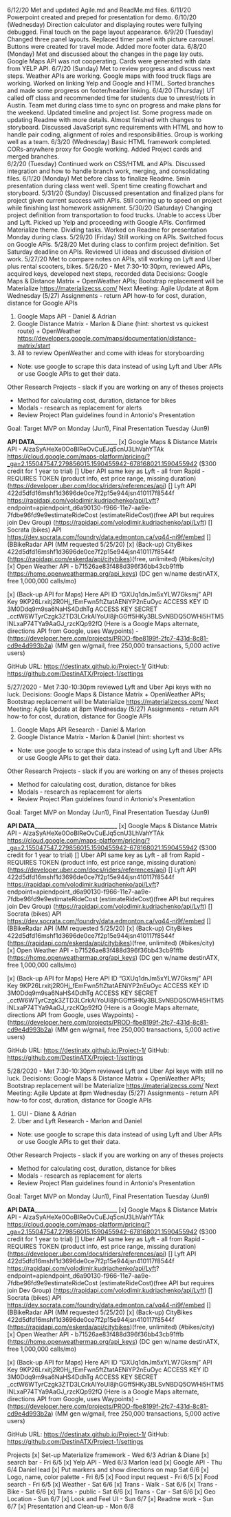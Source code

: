 6/12/20 Met and updated Agile.md and ReadMe.md files.
6/11/20 Powerpoint created and preped for presentation for demo.
6/10/20 (Wednesday) Direction calculator and displaying routes were fullying debugged. Final touch on the page layout appearance. 
6/9/20 (Tuesday) Changed three panel layouts. Replaced timer panel with picture carousel. Buttons were created for travel mode. Added more footer data.
6/8/20 (Monday) Met and discussed about the changes in the page lay outs. Google Maps API was not cooperating. Cards were generated with data from YELP API.
6/7/20 (Sunday)  Met to review progress and discuss next steps. Weather APIs are working. Google maps with food truck flags are working.  Worked on linking Yelp and Google and HTML.  Sorted branches and made some progress on footer/header linking. 
6/4/20 (Thursday)  UT called off class and recommended time for students due to unrest/riots in Austin.  Team met during class time to sync on progress and make plans for the weekend.  Updated timeline and project list.  Some progress made on updating Readme with more details.  Almost finished with changes to storyboard.  Discussed JavaScript sync requirements with HTML and how to handle pair coding, alignment of roles and responsibilities.  Group is working well as a team.
6/3/20 (Wednesday)  Basic HTML framework completed. CORs-anywhere proxy for Google working. Added Project cards and merged branches.  
6/2/20 (Tuesday)  Continued work on CSS/HTML and APIs. Discussed integration and how to handle branch work, merging, and consolidating files.
6/1/20 (Monday)  Met before class to finalize Readme.  5min presentation during class went well. Spent time creating flowchart and storyboard.
5/31/20 (Sunday) Discussed presentation and finalized plans for project given current success with APIs. Still coming up to speed on project while finishing last homework assignment.
5/30/20 (Saturday) Changing project definition from transportation to food trucks. Unable to access Uber and Lyft.  Picked up Yelp and proceeding with Google APIs. Confirmed Materialize theme. Dividing tasks.  Worked on Readme for presentation Monday during class.
5/29/20 (Friday) Still working on APIs. Switched focus on Google APIs. 
5/28/20 Met during class to confirm project definition. Set Saturday deadline on APIs. Reviewed UI ideas and discussed division of work.
5/27/20 Met to compare notes on APIs, still working on Lyft and Uber plus rental scooters, bikes.
5/26/20 - Met 7:30-10:30pm, reviewed APIs, acquired keys, developed next steps, recorded data
Decisions:  Google Maps & Distance Matrix + OpenWeather APIs; Bootstrap replacement will be Materialize https://materializecss.com/
Next Meeting: Agile Update at 8pm Wednesday (5/27)
Assignments - return API how-to for cost, duration, distance for Google APIs
  1.  Google Maps API - Daniel & Adrian 
  2.  Google Distance Matrix - Marlon & Diane (hint: shortest vs quickest route) + OpenWeather
       https://developers.google.com/maps/documentation/distance-matrix/start
  3.  All to review OpenWeather and come with ideas for storyboarding
* Note:  use google to scrape this data instead of using Lyft and Uber APIs or use Google APIs to get their data.

Other Research Projects - slack if you are working on any of theses projects
- Method for calculating cost, duration, distance for bikes
- Modals - research as replacement for alerts
- Review Project Plan guidelines found in Antonio's Presentation

Goal:  Target MVP on Monday (Jun1), Final Presentation Tuesday (Jun9)

____________________________API DATA__________________________________________________________
[x] Google Maps & Distance Matrix API - AIzaSyAHeXe0OoBIReOvCuEJq5cnU3LhVahYTAk 
            https://cloud.google.com/maps-platform/pricing/?_ga=2.155047547.279856015.1590455942-678168021.1590455942
            ($300 credit for 1 year to trial)
[] Uber API same key as Lyft - all from Rapid - REQUIRES TOKEN
            (product info, est price range, missing duration)
            (https://developer.uber.com/docs/riders/references/api)
[] Lyft API 422d5dfd16mshf1d3696de0ce7f2p15e944jsn410117f8544f
            https://rapidapi.com/volodimir.kudriachenko/api/Lyft?       endpoint=apiendpoint_d6a90130-f966-11e7-aa9e-7fdbe96fd9e9estimateRideCost
            (estimateRideCost)(free API but requires join Dev Group)
            (https://rapidapi.com/volodimir.kudriachenko/api/Lyft)
[] Socrata (bikes) API
            https://dev.socrata.com/foundry/data.edmonton.ca/vq44-ni9f/embed
[] (BBikeRadar API (MM requested 5/25/20)
[x] (Back-up) CityBikes 422d5dfd16mshf1d3696de0ce7f2p15e944jsn410117f8544f 
             (https://rapidapi.com/eskerda/api/citybikes)(free, unlimited) (#bikes/city)
[x] Open Weather API - b71526ae83f488d396f36bb43cb91ffb 
            (https://home.openweathermap.org/api_keys)
            (DC gen w/name destinATX, free 1,000,000 calls/mo)

[x] (Back-up API for Maps) Here   API ID “GXUq1dnJm5xYLW7Gksmj”
        API Key 9KP26Lrxitj2R0Hj_fEmFwn5ftZtatAENiYP2nEuOyc
        ACCESS KEY ID    3M0Ddq9m9sa6NaHS4DdhTg
        ACCESS KEY SECRET _cctW6WTyrCzgk3ZTD3LCrkAIYoUI8jhGGff5HKy3BLSvNBDQ5OWHi5HTM5lNLxaP74TYa9AaGJ_rzcKQp92fQ
        (Here is a Google Maps alternate, directions API from Google, uses Waypoints) -
        (https://developer.here.com/projects/PROD-fbe8199f-2fc7-431d-8c81-cd9e4d993b2a)
        (MM gen w/gmail, free 250,000 transactions, 5,000 active users)

GitHub URL:  https://destinatx.github.io/Project-1/
GitHub:  https://github.com/DestinATX/Project-1/settings

5/27/2020 - Met 7:30-10:30pm reviewed Lyft and Uber Api keys with no luck.
Decisions:  Google Maps & Distance Matrix + OpenWeather APIs; Bootstrap replacement will be Materialize https://materializecss.com/
Next Meeting: Agile Update at 8pm Wednesday (5/27)
Assignments - return API how-to for cost, duration, distance for Google APIs
  1.  Google Maps API Research - Daniel & Marlon 
  2.  Google Distance Matrix - Marlon & Daniel (hint: shortest vs 
* Note:  use google to scrape this data instead of using Lyft and Uber APIs or use Google APIs to get their data.

Other Research Projects - slack if you are working on any of theses projects
- Method for calculating cost, duration, distance for bikes
- Modals - research as replacement for alerts
- Review Project Plan guidelines found in Antonio's Presentation

Goal:  Target MVP on Monday (Jun1), Final Presentation Tuesday (Jun9)

____________________________API DATA__________________________________________________________
[x] Google Maps & Distance Matrix API - AIzaSyAHeXe0OoBIReOvCuEJq5cnU3LhVahYTAk 
            https://cloud.google.com/maps-platform/pricing/?_ga=2.155047547.279856015.1590455942-678168021.1590455942
            ($300 credit for 1 year to trial)
[] Uber API same key as Lyft - all from Rapid - REQUIRES TOKEN
            (product info, est price range, missing duration)
            (https://developer.uber.com/docs/riders/references/api)
[] Lyft API 422d5dfd16mshf1d3696de0ce7f2p15e944jsn410117f8544f
            https://rapidapi.com/volodimir.kudriachenko/api/Lyft?       endpoint=apiendpoint_d6a90130-f966-11e7-aa9e-7fdbe96fd9e9estimateRideCost
            (estimateRideCost)(free API but requires join Dev Group)
            (https://rapidapi.com/volodimir.kudriachenko/api/Lyft)
[] Socrata (bikes) API
            https://dev.socrata.com/foundry/data.edmonton.ca/vq44-ni9f/embed
[] (BBikeRadar API (MM requested 5/25/20)
[x] (Back-up) CityBikes 422d5dfd16mshf1d3696de0ce7f2p15e944jsn410117f8544f 
             (https://rapidapi.com/eskerda/api/citybikes)(free, unlimited) (#bikes/city)
[x] Open Weather API - b71526ae83f488d396f36bb43cb91ffb 
            (https://home.openweathermap.org/api_keys)
            (DC gen w/name destinATX, free 1,000,000 calls/mo)

[x] (Back-up API for Maps) Here   API ID “GXUq1dnJm5xYLW7Gksmj”
        API Key 9KP26Lrxitj2R0Hj_fEmFwn5ftZtatAENiYP2nEuOyc
        ACCESS KEY ID    3M0Ddq9m9sa6NaHS4DdhTg
        ACCESS KEY SECRET _cctW6WTyrCzgk3ZTD3LCrkAIYoUI8jhGGff5HKy3BLSvNBDQ5OWHi5HTM5lNLxaP74TYa9AaGJ_rzcKQp92fQ
        (Here is a Google Maps alternate, directions API from Google, uses Waypoints) -
        (https://developer.here.com/projects/PROD-fbe8199f-2fc7-431d-8c81-cd9e4d993b2a)
        (MM gen w/gmail, free 250,000 transactions, 5,000 active users)

GitHub URL:  https://destinatx.github.io/Project-1/
GitHub:  https://github.com/DestinATX/Project-1/settings



5/28/2020 - Met 7:30-10:30pm reviewed Lyft and Uber Api keys with still no luck.
Decisions:  Google Maps & Distance Matrix + OpenWeather APIs; Bootstrap replacement will be Materialize https://materializecss.com/
Next Meeting: Agile Update at 8pm Wednesday (5/27)
Assignments - return API how-to for cost, duration, distance for Google APIs
  1.  GUI - Diane & Adrian 
  2.  Uber and Lyft Research - Marlon and Daniel
* Note:  use google to scrape this data instead of using Lyft and Uber APIs or use Google APIs to get their data.

Other Research Projects - slack if you are working on any of theses projects
- Method for calculating cost, duration, distance for bikes
- Modals - research as replacement for alerts
- Review Project Plan guidelines found in Antonio's Presentation

Goal:  Target MVP on Monday (Jun1), Final Presentation Tuesday (Jun9)

____________________________API DATA__________________________________________________________
[x] Google Maps & Distance Matrix API - AIzaSyAHeXe0OoBIReOvCuEJq5cnU3LhVahYTAk 
            https://cloud.google.com/maps-platform/pricing/?_ga=2.155047547.279856015.1590455942-678168021.1590455942
            ($300 credit for 1 year to trial)
[] Uber API same key as Lyft - all from Rapid - REQUIRES TOKEN
            (product info, est price range, missing duration)
            (https://developer.uber.com/docs/riders/references/api)
[] Lyft API 422d5dfd16mshf1d3696de0ce7f2p15e944jsn410117f8544f
            https://rapidapi.com/volodimir.kudriachenko/api/Lyft?       endpoint=apiendpoint_d6a90130-f966-11e7-aa9e-7fdbe96fd9e9estimateRideCost
            (estimateRideCost)(free API but requires join Dev Group)
            (https://rapidapi.com/volodimir.kudriachenko/api/Lyft)
[] Socrata (bikes) API
            https://dev.socrata.com/foundry/data.edmonton.ca/vq44-ni9f/embed
[] (BBikeRadar API (MM requested 5/25/20)
[x] (Back-up) CityBikes 422d5dfd16mshf1d3696de0ce7f2p15e944jsn410117f8544f 
             (https://rapidapi.com/eskerda/api/citybikes)(free, unlimited) (#bikes/city)
[x] Open Weather API - b71526ae83f488d396f36bb43cb91ffb 
            (https://home.openweathermap.org/api_keys)
            (DC gen w/name destinATX, free 1,000,000 calls/mo)

[x] (Back-up API for Maps) Here   API ID “GXUq1dnJm5xYLW7Gksmj”
        API Key 9KP26Lrxitj2R0Hj_fEmFwn5ftZtatAENiYP2nEuOyc
        ACCESS KEY ID    3M0Ddq9m9sa6NaHS4DdhTg
        ACCESS KEY SECRET _cctW6WTyrCzgk3ZTD3LCrkAIYoUI8jhGGff5HKy3BLSvNBDQ5OWHi5HTM5lNLxaP74TYa9AaGJ_rzcKQp92fQ
        (Here is a Google Maps alternate, directions API from Google, uses Waypoints) -
        (https://developer.here.com/projects/PROD-fbe8199f-2fc7-431d-8c81-cd9e4d993b2a)
        (MM gen w/gmail, free 250,000 transactions, 5,000 active users)

GitHub URL:  https://destinatx.github.io/Project-1/
GitHub:  https://github.com/DestinATX/Project-1/settings

Projects
[x] Set-up Materialize framework - Wed 6/3  Adrian & Diane
[x] search bar - Fri 6/5 
[x] Yelp API - Wed 6/3 Marlon lead
[x] Google API - Thu 6/4 Daniel lead
[x]  Put markers and show directions on map Sat 6/6
[x]  Logo, name, color palette - Fri 6/5
[x]  Food input request - Fri 6/5
[x]  Food search - Fri 6/5
[x]  Weather - Sat 6/6
[x]  Trans - Walk - Sat 6/6
[x]  Trans - Bike - Sat 6/6
[x]  Trans - public - Sat 6/6
[x]  Trans - Car - Sat 6/6
[x] Geo Location - Sun 6/7
[x]  Look and Feel UI - Sun 6/7
[x]  Readme work - Sun 6/7
[x]  Presentation and Clean-up - Mon 6/8 
